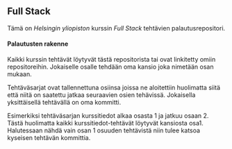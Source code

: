 ## Full Stack

Tämä on *Helsingin yliopiston* kurssin *Full Stack* tehtävien palautusrepositori.

#### Palautusten rakenne

Kaikki kurssin tehtävät löytyvät tästä repositorista tai ovat linkitetty omiin repositoreihin. Jokaiselle osalle tehdään oma kansio joka nimetään osan mukaan.

Tehtäväsarjat ovat tallennettuna osiinsa joissa ne aloitettiin huolimatta siitä että niitä on saatettu jatkaa seuraavien osien tehävissä. Jokaisella yksittäisellä tehtävällä on oma kommitti.

Esimerkiksi tehtäväsarjan kurssitiedot alkaa osasta 1 ja jatkuu osaan 2. Tästä huolimatta kaikki kurssitiedot-tehtävät löytyvät kansiosta osa1. Halutessaan nähdä vain osan 1 osuuden tehtävistä niin tulee katsoa kyseisen tehtävän kommittia.